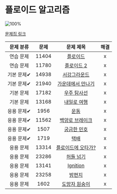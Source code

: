 # 플로이드 알고리즘

![100%](https://progress-bar.dev/13/?scale=15&title=progress&width=500&color=babaca&suffix=/15)

[문제집 링크](https://www.acmicpc.net/workbook/view/10318)

| 문제 분류 | 문제 | 문제 제목 | 해결 |
| :--: | :--: | :--: | :--: |
| 연습 문제 | 11404 | [플로이드](https://www.acmicpc.net/problem/11404) | x |
| 연습 문제 | 11780 | [플로이드 2](https://www.acmicpc.net/problem/11780) | x |
| 기본 문제✔ | 14938 | [서강그라운드](https://www.acmicpc.net/problem/14938) | x |
| 기본 문제✔ | 21940 | [가운데에서 만나기](https://www.acmicpc.net/problem/21940) | x |
| 기본 문제 | 17182 | [우주 탐사선](https://www.acmicpc.net/problem/17182) | x |
| 기본 문제 | 13168 | [내일로 여행](https://www.acmicpc.net/problem/13168) | x |
| 응용 문제✔ | 1956 | [운동](https://www.acmicpc.net/problem/1956) | x |
| 응용 문제✔ | 11562 | [백양로 브레이크](https://www.acmicpc.net/problem/11562) | x |
| 응용 문제✔ | 1507 | [궁금한 민호](https://www.acmicpc.net/problem/1507) | x |
| 응용 문제✔ | 1719 | [택배](https://www.acmicpc.net/problem/1719) | x |
| 응용 문제 | 13314 | [플로이드에 오타가?](https://www.acmicpc.net/problem/13314) | x |
| 응용 문제 | 23286 | [허들 넘기](https://www.acmicpc.net/problem/23286) | x |
| 응용 문제 | 13141 | [Ignition](https://www.acmicpc.net/problem/13141) | x |
| 응용 문제 | 23258 | [밤편지](https://www.acmicpc.net/problem/23258) | x |
| 응용 문제 | 1602 | [도망자 원숭이](https://www.acmicpc.net/problem/1602) | x |
